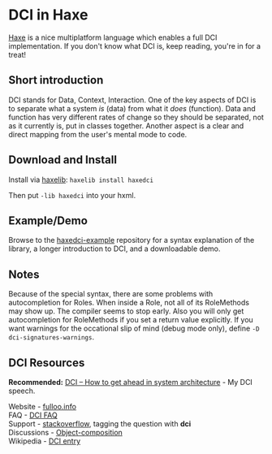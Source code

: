 # DCI in Haxe
[Haxe](http://haxe.org) is a nice multiplatform language which enables a full DCI implementation. If you don't know what DCI is, keep reading, you're in for a treat!

## Short introduction
DCI stands for Data, Context, Interaction. One of the key aspects of DCI is to separate what a system *is* (data) from what it *does* (function). Data and function has very different rates of change so they should be separated, not as it currently is, put in classes together. Another aspect is a clear and direct mapping from the user's mental mode to code.

## Download and Install
Install via [haxelib](http://haxe.org/doc/haxelib/using_haxelib): `haxelib install haxedci`

Then put `-lib haxedci` into your hxml.

## Example/Demo
Browse to the [haxedci-example](https://github.com/ciscoheat/haxedci-example) repository for a syntax explanation of the library, a longer introduction to DCI, and a downloadable demo.

## Notes
Because of the special syntax, there are some problems with autocompletion for Roles. When inside a Role, not all of its RoleMethods may show up. The compiler seems to stop early. Also you will only get autocompletion for RoleMethods if you set a return value explicitly. If you want warnings for the occational slip of mind (debug mode only), define `-D dci-signatures-warnings`.

## DCI Resources
**Recommended:** [DCI – How to get ahead in system architecture](http://www.silexlabs.org/wwx2014-speech-andreas-soderlund-dci-how-to-get-ahead-in-system-architecture/) - My DCI speech.

Website - [fulloo.info](http://fulloo.info) <br>
FAQ - [DCI FAQ](http://fulloo.info/doku.php?id=faq) <br>
Support - [stackoverflow](http://stackoverflow.com/questions/tagged/dci), tagging the question with **dci** <br>
Discussions - [Object-composition](https://groups.google.com/forum/?fromgroups#!forum/object-composition) <br>
Wikipedia - [DCI entry](http://en.wikipedia.org/wiki/Data,_Context,_and_Interaction)
